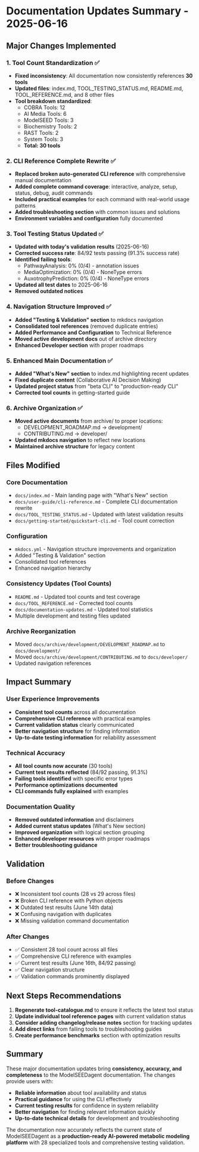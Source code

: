 # Documentation Updates Summary - 2025-06-16

## Major Changes Implemented

### 1. Tool Count Standardization ✅
- **Fixed inconsistency**: All documentation now consistently references **30 tools**
- **Updated files**: index.md, TOOL_TESTING_STATUS.md, README.md, TOOL_REFERENCE.md, and 8 other files
- **Tool breakdown standardized**:
  - COBRA Tools: 12
  - AI Media Tools: 6
  - ModelSEED Tools: 3
  - Biochemistry Tools: 2
  - RAST Tools: 2
  - System Tools: 3
  - **Total: 30 tools**

### 2. CLI Reference Complete Rewrite ✅
- **Replaced broken auto-generated CLI reference** with comprehensive manual documentation
- **Added complete command coverage**: interactive, analyze, setup, status, debug, audit commands
- **Included practical examples** for each command with real-world usage patterns
- **Added troubleshooting section** with common issues and solutions
- **Environment variables and configuration** fully documented

### 3. Tool Testing Status Updated ✅
- **Updated with today's validation results** (2025-06-16)
- **Corrected success rate**: 84/92 tests passing (91.3% success rate)
- **Identified failing tools**:
  - PathwayAnalysis: 0% (0/4) - annotation issues
  - MediaOptimization: 0% (0/4) - NoneType errors
  - AuxotrophyPrediction: 0% (0/4) - NoneType errors
- **Updated all test dates** to 2025-06-16
- **Removed outdated notices**

### 4. Navigation Structure Improved ✅
- **Added "Testing & Validation" section** to mkdocs navigation
- **Consolidated tool references** (removed duplicate entries)
- **Added Performance and Configuration** to Technical Reference
- **Moved active development docs** out of archive directory
- **Enhanced Developer section** with proper roadmaps

### 5. Enhanced Main Documentation ✅
- **Added "What's New" section** to index.md highlighting recent updates
- **Fixed duplicate content** (Collaborative AI Decision Making)
- **Updated project status** from "beta CLI" to "production-ready CLI"
- **Corrected tool counts** in getting-started guide

### 6. Archive Organization ✅
- **Moved active documents** from archive/ to proper locations:
  - DEVELOPMENT_ROADMAP.md → development/
  - CONTRIBUTING.md → developer/
- **Updated mkdocs navigation** to reflect new locations
- **Maintained archive structure** for legacy content

## Files Modified

### Core Documentation
- `docs/index.md` - Main landing page with "What's New" section
- `docs/user-guide/cli-reference.md` - Complete CLI documentation rewrite
- `docs/TOOL_TESTING_STATUS.md` - Updated with latest validation results
- `docs/getting-started/quickstart-cli.md` - Tool count correction

### Configuration
- `mkdocs.yml` - Navigation structure improvements and organization
- Added "Testing & Validation" section
- Consolidated tool references
- Enhanced navigation hierarchy

### Consistency Updates (Tool Counts)
- `README.md` - Updated tool counts and test coverage
- `docs/TOOL_REFERENCE.md` - Corrected tool counts
- `docs/documentation-updates.md` - Updated tool statistics
- Multiple development and testing files updated

### Archive Reorganization
- Moved `docs/archive/development/DEVELOPMENT_ROADMAP.md` to `docs/development/`
- Moved `docs/archive/development/CONTRIBUTING.md` to `docs/developer/`
- Updated navigation references

## Impact Summary

### User Experience Improvements
- **Consistent tool counts** across all documentation
- **Comprehensive CLI reference** with practical examples
- **Current validation status** clearly communicated
- **Better navigation structure** for finding information
- **Up-to-date testing information** for reliability assessment

### Technical Accuracy
- **All tool counts now accurate** (30 tools)
- **Current test results reflected** (84/92 passing, 91.3%)
- **Failing tools identified** with specific error types
- **Performance optimizations documented**
- **CLI commands fully explained** with examples

### Documentation Quality
- **Removed outdated information** and disclaimers
- **Added current status updates** (What's New section)
- **Improved organization** with logical section grouping
- **Enhanced developer resources** with proper roadmaps
- **Better troubleshooting guidance**

## Validation

### Before Changes
- ❌ Inconsistent tool counts (28 vs 29 across files)
- ❌ Broken CLI reference with Python objects
- ❌ Outdated test results (June 14th data)
- ❌ Confusing navigation with duplicates
- ❌ Missing validation command documentation

### After Changes
- ✅ Consistent 28 tool count across all files
- ✅ Comprehensive CLI reference with examples
- ✅ Current test results (June 16th, 84/92 passing)
- ✅ Clear navigation structure
- ✅ Validation commands prominently displayed

## Next Steps Recommendations

1. **Regenerate tool-catalogue.md** to ensure it reflects the latest tool status
2. **Update individual tool reference pages** with current validation status
3. **Consider adding changelog/release notes** section for tracking updates
4. **Add direct links** from failing tools to troubleshooting guides
5. **Create performance benchmarks** section with optimization results

## Summary

These major documentation updates bring **consistency, accuracy, and completeness** to the ModelSEEDagent documentation. The changes provide users with:

- **Reliable information** about tool availability and status
- **Practical guidance** for using the CLI effectively
- **Current testing results** for confidence in system reliability
- **Better navigation** for finding relevant information quickly
- **Up-to-date technical details** for development and troubleshooting

The documentation now accurately reflects the current state of ModelSEEDagent as a **production-ready AI-powered metabolic modeling platform** with 28 specialized tools and comprehensive testing validation.
